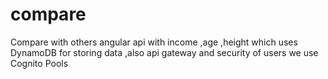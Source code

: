 # compare
 Compare with others  angular api with income ,age ,height  which uses DynamoDB for storing data ,also api gateway and security of users we use Cognito Pools 
